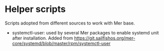 # Helper scripts

Scripts adopted from different sources to work with Mer base.

* systemctl-user: used by several Mer packages to enable systemd unit
  after installation. Added from
  https://git.sailfishos.org/mer-core/systemd/blob/master/rpm/systemctl-user

